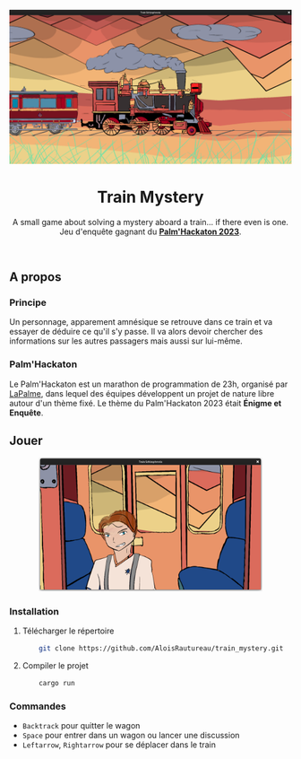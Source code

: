 <br/>
<div align="center">
    <img src="images/loco.png" width="800">
    <h1>Train Mystery</h1>
    <p align="center">
    A small game about solving a mystery aboard a train... if there even is one.
    <br/>
    Jeu d'enquête gagnant du <a href="https://istic.univ-rennes.fr/actualites/participez-au-palmhackathon-commit-limit-des-etudiants-de-listic"><strong>Palm'Hackaton 2023</strong></a>.
  </p>
</div>
<br/>

## A propos

### Principe
Un personnage, apparement amnésique se retrouve dans ce train et va essayer de déduire ce qu'il s'y passe. Il va alors devoir chercher des informations sur les autres passagers mais aussi sur lui-même.

### Palm'Hackaton
Le Palm'Hackaton est un marathon de programmation de 23h, organisé par [LaPalme](https://linktr.ee/lapalme),  dans lequel des équipes développent un projet de nature libre autour d'un thème fixé. Le thème du Palm'Hackaton 2023 était **Énigme et Enquête**.

## Jouer

<div align="center">
    <img src="images/start.png" width="400">
</div>

### Installation
1. Télécharger le répertoire
    ```sh
        git clone https://github.com/AloisRautureau/train_mystery.git
    ```
2. Compiler le projet
    ```sh
        cargo run
    ```
### Commandes

* `Backtrack` pour quitter le wagon
* `Space` pour entrer dans un wagon ou lancer une discussion
* `Leftarrow`, `Rightarrow` pour se déplacer dans le train